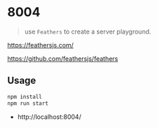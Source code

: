 # 8004
> use `Feathers` to create a server playground.

https://feathersjs.com/

https://github.com/feathersjs/feathers

## Usage

```bash
npm install
npm run start
```

* http://localhost:8004/
